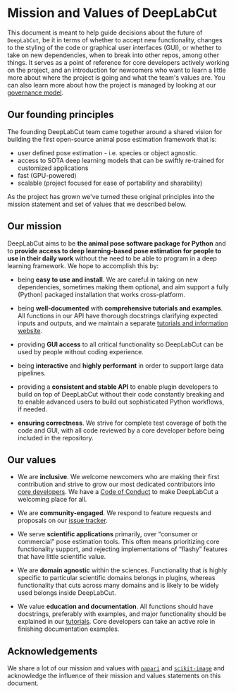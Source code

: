 # Mission and Values of DeepLabCut

This document is meant to help guide decisions about the future of `DeepLabCut`, be it in terms of
whether to accept new functionality, changes to the styling of the code or graphical user interfaces (GUI),
or whether to take on new dependencies, when to break into other repos, among other things. It serves as a point of reference for core developers actively working on the project, and an introduction for
newcomers who want to learn a little more about where the project is going and what the team's
values are. You can also learn more about how the project is managed by looking at our [governance model](docs/Governance.md).

## Our founding principles

The founding DeepLabCut team came together around a shared vision for building the first open-source animal pose estimation framework 
that is:

- user defined pose estimation - i.e. species or object agnostic.
- access to SOTA deep learning models that can be swiftly re-trained for customized applications
- fast (GPU-powered)
- scalable (project focused for ease of portability and sharability)


As the project has grown we've turned these original principles into the mission statement and set of values that we described below.

## Our mission

DeepLabCut aims to be **the animal pose software package for Python** and to **provide access to deep learning-based pose estimation for people to use in their daily work** without the need to be able to program in a deep learning framework.
We hope to accomplish this by:

- being **easy to use and install**. We are careful in taking on new dependencies, sometimes making them optional, and aim support a fully (Python) packaged installation that works cross-platform.

- being **well-documented** with **comprehensive tutorials and examples**. All functions in our API have thorough docstrings clarifying expected inputs and outputs, and we maintain a separate [tutorials and information website](http://deeplabcut.org).

- providing **GUI access** to all critical functionality so DeepLabCut can be used by people without coding experience.

- being **interactive** and **highly performant** in order to support large data pipelines.

- providing a **consistent and stable API** to enable plugin developers to build on top of DeepLabCut without their code constantly breaking and to enable advanced users to build out sophisticated Python workflows, if needed.

- **ensuring correctness**. We strive for complete test coverage of both the code and GUI, with all code reviewed by a core developer before being included in the repository.

## Our values

- We are **inclusive**. We welcome newcomers who are making their first contribution and strive to grow our most dedicated contributors into [core developers](https://github.com/orgs/DeepLabCut/teams/core-developers). We have a [Code of Conduct](CODE_OF_CONDUCT.md) to make DeepLabCut
a welcoming place for all.

- We are **community-engaged**. We respond to feature requests and proposals on our [issue tracker](https://github.com/DeepLabCut/DeepLabCut/issues).

- We serve **scientific applications** primarily, over “consumer or commercial” pose estimation tools. This often means prioritizing core functionality support, and rejecting implementations of “flashy” features that have little scientific value.

- We are **domain agnostic** within the sciences. Functionality that is highly specific to particular scientific domains belongs in plugins, whereas functionality that cuts across many domains and is likely to be widely used belongs inside DeepLabCut.

- We value **education and documentation**. All functions should have docstrings, preferably with examples, and major functionality should be explained in our [tutorials](https://github.com/napari/napari-tutorials). Core developers can take an active role in finishing documentation examples.


## Acknowledgements

We share a lot of our mission and values with [`napari`](https://napari.org/docs/developers/MISSION_AND_VALUES.html) and [`scikit-image`](https://scikit-image.org/docs/dev/values.html) and acknowledge the influence of their mission and values statements on this document.
